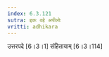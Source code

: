 ```yaml
---
index: 6.3.121
sutra: इकः वहे अपीलोः
vritti: adhikara
---
```


 उत्तरपदे [6।3।1]  संहितायाम् [6।3।114] 